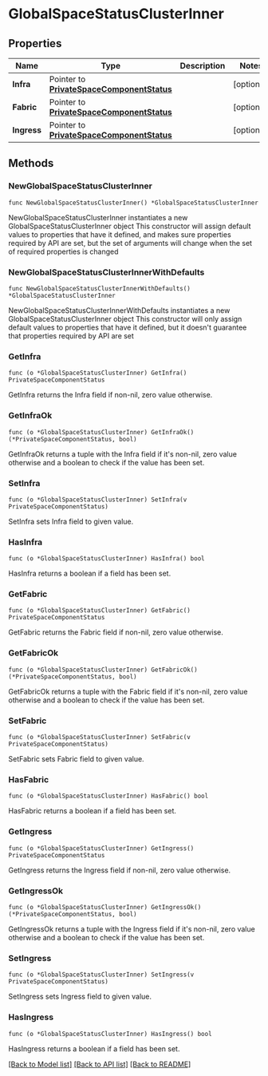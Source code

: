 # GlobalSpaceStatusClusterInner

## Properties

Name | Type | Description | Notes
------------ | ------------- | ------------- | -------------
**Infra** | Pointer to [**PrivateSpaceComponentStatus**](PrivateSpaceComponentStatus.md) |  | [optional] 
**Fabric** | Pointer to [**PrivateSpaceComponentStatus**](PrivateSpaceComponentStatus.md) |  | [optional] 
**Ingress** | Pointer to [**PrivateSpaceComponentStatus**](PrivateSpaceComponentStatus.md) |  | [optional] 

## Methods

### NewGlobalSpaceStatusClusterInner

`func NewGlobalSpaceStatusClusterInner() *GlobalSpaceStatusClusterInner`

NewGlobalSpaceStatusClusterInner instantiates a new GlobalSpaceStatusClusterInner object
This constructor will assign default values to properties that have it defined,
and makes sure properties required by API are set, but the set of arguments
will change when the set of required properties is changed

### NewGlobalSpaceStatusClusterInnerWithDefaults

`func NewGlobalSpaceStatusClusterInnerWithDefaults() *GlobalSpaceStatusClusterInner`

NewGlobalSpaceStatusClusterInnerWithDefaults instantiates a new GlobalSpaceStatusClusterInner object
This constructor will only assign default values to properties that have it defined,
but it doesn't guarantee that properties required by API are set

### GetInfra

`func (o *GlobalSpaceStatusClusterInner) GetInfra() PrivateSpaceComponentStatus`

GetInfra returns the Infra field if non-nil, zero value otherwise.

### GetInfraOk

`func (o *GlobalSpaceStatusClusterInner) GetInfraOk() (*PrivateSpaceComponentStatus, bool)`

GetInfraOk returns a tuple with the Infra field if it's non-nil, zero value otherwise
and a boolean to check if the value has been set.

### SetInfra

`func (o *GlobalSpaceStatusClusterInner) SetInfra(v PrivateSpaceComponentStatus)`

SetInfra sets Infra field to given value.

### HasInfra

`func (o *GlobalSpaceStatusClusterInner) HasInfra() bool`

HasInfra returns a boolean if a field has been set.

### GetFabric

`func (o *GlobalSpaceStatusClusterInner) GetFabric() PrivateSpaceComponentStatus`

GetFabric returns the Fabric field if non-nil, zero value otherwise.

### GetFabricOk

`func (o *GlobalSpaceStatusClusterInner) GetFabricOk() (*PrivateSpaceComponentStatus, bool)`

GetFabricOk returns a tuple with the Fabric field if it's non-nil, zero value otherwise
and a boolean to check if the value has been set.

### SetFabric

`func (o *GlobalSpaceStatusClusterInner) SetFabric(v PrivateSpaceComponentStatus)`

SetFabric sets Fabric field to given value.

### HasFabric

`func (o *GlobalSpaceStatusClusterInner) HasFabric() bool`

HasFabric returns a boolean if a field has been set.

### GetIngress

`func (o *GlobalSpaceStatusClusterInner) GetIngress() PrivateSpaceComponentStatus`

GetIngress returns the Ingress field if non-nil, zero value otherwise.

### GetIngressOk

`func (o *GlobalSpaceStatusClusterInner) GetIngressOk() (*PrivateSpaceComponentStatus, bool)`

GetIngressOk returns a tuple with the Ingress field if it's non-nil, zero value otherwise
and a boolean to check if the value has been set.

### SetIngress

`func (o *GlobalSpaceStatusClusterInner) SetIngress(v PrivateSpaceComponentStatus)`

SetIngress sets Ingress field to given value.

### HasIngress

`func (o *GlobalSpaceStatusClusterInner) HasIngress() bool`

HasIngress returns a boolean if a field has been set.


[[Back to Model list]](../README.md#documentation-for-models) [[Back to API list]](../README.md#documentation-for-api-endpoints) [[Back to README]](../README.md)


